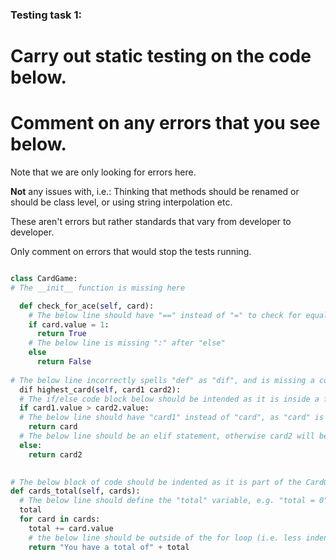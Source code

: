 ### Testing task 1:

# Carry out static testing on the code below.
# Comment on any errors that you see below.

Note that we are only looking for errors here.

**Not** any issues with, i.e.: 
Thinking that methods should be renamed or should be class level, or using string interpolation etc. 

These aren't errors but rather standards that vary from developer to developer. 

Only comment on errors that would stop the tests running.

```python

class CardGame:
# The __init__ function is missing here

  def check_for_ace(self, card):
    # The below line should have "==" instead of "=" to check for equality
    if card.value = 1:
      return True
    # The below line is missing ":" after "else"
    else
      return False
   
# The below line incorrectly spells "def" as "dif", and is missing a comma after card1
  dif highest_card(self, card1 card2):
  # The if/else code block below should be intended as it is inside a function
  if card1.value > card2.value:
  # The below line should have "card1" instead of "card", as "card" is not one of the parameters
    return card
  # The below line should be an elif statement, otherwise card2 will be returned even if both cards have the same value
  else:
    return card2
  

# The below block of code should be indented as it is part of the CardGame class
def cards_total(self, cards):
  # The below line should define the "total" variable, e.g. "total = 0"
  total
  for card in cards:
    total += card.value
    # the below line should be outside of the for loop (i.e. less indented), otherwise the for loop will end after adding only one card value
    return "You have a total of" + total
  
```
